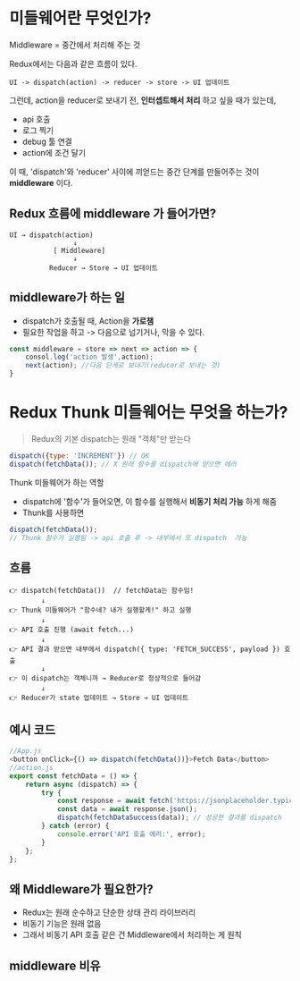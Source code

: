 # 미들웨어란 무엇인가?
Middleware = 중간에서 처리해 주는 것

Redux에서는 다음과 같은 흐름이 있다.
```
UI -> dispatch(action) -> reducer -> store -> UI 업데이트
```

그런데, action을 reducer로 보내기 전, **인터셉트해서 처리** 하고 싶을 때가 있는데,
- api 호출
- 로그 찍기
- debug 툴 연결
- action에 조건 달기

이 때, 'dispatch'와 'reducer' 사이에 끼얻드는 중간 단계를 만들어주는 것이 **middleware** 이다.

## Redux 흐름에 middleware 가 들어가면?
```
UI → dispatch(action)
                ↓
           [ Middleware]
                ↓
          Reducer → Store → UI 업데이트
```

## middleware가 하는 일

- dispatch가 호출될 때, Action을 **가로챔**
- 필요한 작업을 하고 -> 다음으로 넘기거나, 막을 수 있다.
```js
const middleware = store => next => action => {
	consol.log('action 발생',action);
	next(action); //다음 단게로 보내기(reducer로 보내는 것)
}
```


# Redux Thunk 미들웨어는 무엇을 하는가?
> Redux의 기본 dispatch는 원래 "객체"만 받는다

```js
dispatch({type: 'INCREMENT'}) // OK
dispatch(fetchData()); // X 원래 함수를 dispatch에 받으면 에러
```

Thunk 미들웨어가 하는 역할
- dispatch에 '함수'가 들어오면, 이 함수를 실행해서 **비동기 처리 가능** 하게 해줌
- Thunk를 사용하면
```js
dispatch(fetchData()); 
// Thunk 함수가 실행됨 -> api 호출 후 -> 내부에서 또 dispatch  가능
```

## 흐름
```
👉 dispatch(fetchData())  // fetchData는 함수임!
        ↓
👉 Thunk 미들웨어가 "함수네? 내가 실행할게!" 하고 실행
        ↓
👉 API 호출 진행 (await fetch...)
        ↓
👉 API 결과 받으면 내부에서 dispatch({ type: 'FETCH_SUCCESS', payload }) 호출
        ↓
👉 이 dispatch는 객체니까 → Reducer로 정상적으로 들어감
        ↓
👉 Reducer가 state 업데이트 → Store → UI 업데이트
```

## 예시 코드
```js
//App.js
<button onClick={() => dispatch(fetchData())}>Fetch Data</button>
//action.js
export const fetchData = () => {
    return async (dispatch) => {
        try {
            const response = await fetch('https://jsonplaceholder.typicode.com/posts/1');
            const data = await response.json();
            dispatch(fetchDataSuccess(data)); // 성공한 결과를 dispatch
        } catch (error) {
            console.error('API 호출 에러:', error);
        }
    };
};
```

## 왜 Middleware가 필요한가?
-  Redux는 원래 순수하고 단순한 상태 관리 라이브러리
- 비동기 기능은 원래 없음
- 그래서 비동기 API 호출 같은 건 Middleware에서 처리하는 게 원칙

## middleware 비유
